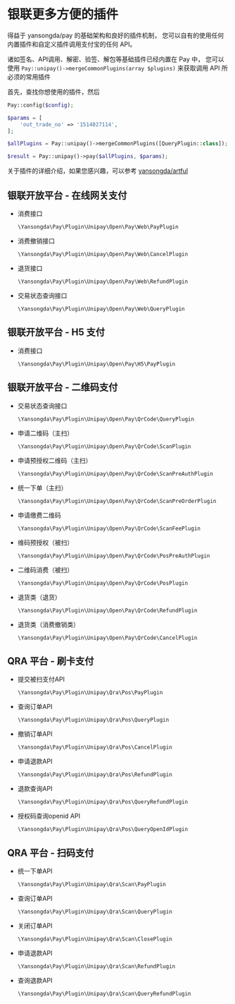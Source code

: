 # 银联更多方便的插件

得益于 yansongda/pay 的基础架构和良好的插件机制，
您可以自有的使用任何内置插件和自定义插件调用支付宝的任何 API。

诸如签名、API调用、解密、验签、解包等基础插件已经内置在 Pay 中，
您可以使用 `Pay::unipay()->mergeCommonPlugins(array $plugins)` 来获取调用 API 所必须的常用插件

首先，查找你想使用的插件，然后

```php
Pay::config($config);

$params = [
    'out_trade_no' => '1514027114',
];

$allPlugins = Pay::unipay()->mergeCommonPlugins([QueryPlugin::class]);

$result = Pay::unipay()->pay($allPlugins, $params);
```

关于插件的详细介绍，如果您感兴趣，可以参考 [yansongda/artful](https://artful.yansongda.cn/)

## 银联开放平台 - 在线网关支付

- 消费接口

  `\Yansongda\Pay\Plugin\Unipay\Open\Pay\Web\PayPlugin`

- 消费撤销接口

  `\Yansongda\Pay\Plugin\Unipay\Open\Pay\Web\CancelPlugin`

- 退货接口

  `\Yansongda\Pay\Plugin\Unipay\Open\Pay\Web\RefundPlugin`

- 交易状态查询接口

  `\Yansongda\Pay\Plugin\Unipay\Open\Pay\Web\QueryPlugin`

## 银联开放平台 - H5 支付

- 消费接口

  `\Yansongda\Pay\Plugin\Unipay\Open\Pay\H5\PayPlugin`

## 银联开放平台 - 二维码支付

- 交易状态查询接口

  `\Yansongda\Pay\Plugin\Unipay\Open\Pay\QrCode\QueryPlugin`

- 申请二维码（主扫）

  `\Yansongda\Pay\Plugin\Unipay\Open\Pay\QrCode\ScanPlugin`

- 申请预授权二维码（主扫）

  `\Yansongda\Pay\Plugin\Unipay\Open\Pay\QrCode\ScanPreAuthPlugin`

- 统一下单（主扫）

  `\Yansongda\Pay\Plugin\Unipay\Open\Pay\QrCode\ScanPreOrderPlugin`

- 申请缴费二维码

  `\Yansongda\Pay\Plugin\Unipay\Open\Pay\QrCode\ScanFeePlugin`

- 维码预授权（被扫）

  `\Yansongda\Pay\Plugin\Unipay\Open\Pay\QrCode\PosPreAuthPlugin`

- 二维码消费（被扫）

  `\Yansongda\Pay\Plugin\Unipay\Open\Pay\QrCode\PosPlugin`

- 退货类（退货）

  `\Yansongda\Pay\Plugin\Unipay\Open\Pay\QrCode\RefundPlugin`

- 退货类（消费撤销类）

  `\Yansongda\Pay\Plugin\Unipay\Open\Pay\QrCode\CancelPlugin`

## QRA 平台 - 刷卡支付

- 提交被扫支付API

  `\Yansongda\Pay\Plugin\Unipay\Qra\Pos\PayPlugin`

- 查询订单API

  `\Yansongda\Pay\Plugin\Unipay\Qra\Pos\QueryPlugin`

- 撤销订单API

  `\Yansongda\Pay\Plugin\Unipay\Qra\Pos\CancelPlugin`

- 申请退款API

  `\Yansongda\Pay\Plugin\Unipay\Qra\Pos\RefundPlugin`

- 退款查询API

  `\Yansongda\Pay\Plugin\Unipay\Qra\Pos\QueryRefundPlugin`

- 授权码查询openid API

  `\Yansongda\Pay\Plugin\Unipay\Qra\Pos\QueryOpenIdPlugin`

## QRA 平台 - 扫码支付

- 统一下单API

  `\Yansongda\Pay\Plugin\Unipay\Qra\Scan\PayPlugin`

- 查询订单API

  `\Yansongda\Pay\Plugin\Unipay\Qra\Scan\QueryPlugin`

- 关闭订单API

  `\Yansongda\Pay\Plugin\Unipay\Qra\Scan\ClosePlugin`

- 申请退款API

  `\Yansongda\Pay\Plugin\Unipay\Qra\Scan\RefundPlugin`

- 查询退款API

  `\Yansongda\Pay\Plugin\Unipay\Qra\Scan\QueryRefundPlugin`
